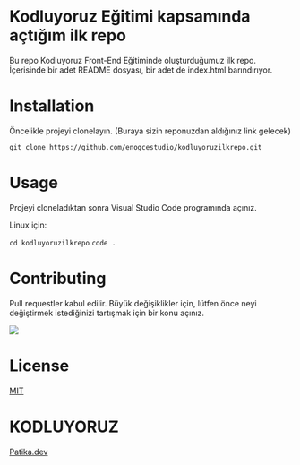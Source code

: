# Kodluyoruz Eğitimi kapsamında açtığım ilk repo

Bu repo Kodluyoruz Front-End Eğitiminde oluşturduğumuz ilk repo. İçerisinde bir adet README dosyası, bir adet de index.html barındırıyor.


# Installation
Öncelikle projeyi clonelayın. (Buraya sizin reponuzdan aldığınız link gelecek)

`git clone https://github.com/enogcestudio/kodluyoruzilkrepo.git`
# Usage
Projeyi cloneladıktan sonra Visual Studio Code programında açınız.

Linux için:

`cd kodluyoruzilkrepo`
`code .` 
# Contributing
Pull requestler kabul edilir. Büyük değişiklikler için, lütfen önce neyi değiştirmek istediğinizi tartışmak için bir konu açınız.

![](https://user-images.githubusercontent.com/116117449/200120870-60550780-fdca-4c1f-a81a-14c41bf665c8.png)

# License
[MIT](https://choosealicense.com/licenses/mit/)


# KODLUYORUZ
[Patika.dev](https://www.patika.dev/tr)

